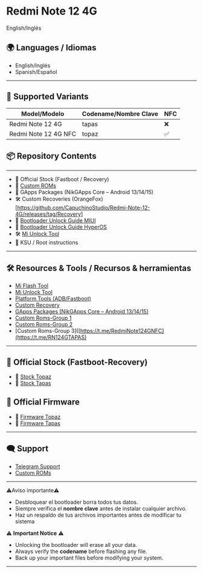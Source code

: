 # Redmi Note 12 4G

English/Inglés
## 🌍 Languages / Idiomas
- English/Inglés
- Spanish/Español

---
## 📱 Supported Variants

| Model/Modelo           | Codename/Nombre Clave | NFC |
|------------------------|----------|-----|
| Redmi Note 12 4G       |   tapas  |  ❌  |
| Redmi Note 12 4G NFC   |   topaz  |  ✅  |
## 📦 Repository Contents

---
- 🔄 Official Stock (Fastboot / Recovery)
- 📲 [Custom ROMs](https://t.me/RedmiNote12Indonesia_ch)
- 🧩 GApps Packages (NikGApps Core – Android 13/14/15)
- 🛠️ Custom Recoveries (OrangeFox)[https://github.com/CapuchinoStudio/Redmi-Note-12-4G/releases/tag/Recovery]
- 🧱 [Bootloader Unlock Guide MIUI]()
- 🧱 [Bootloader Unlock Guide HyperOS](https://xiaomiui.net/how-unlock-bootloader-xiaomi-hyperos-53493/)
- 🛠️ [Mi Unlock Tool](https://en.miui.com/unlock/download_en.html)
- 🔧 KSU / Root instructions

---

## 🛠️ Resources & Tools / Recursos & herramientas

- [Mi Flash Tool](https://xiaomiflashtool.com)
- [Mi Unlock Tool](https://en.miui.com/unlock/download_en.html)
- [Platform Tools (ADB/Fastboot)](https://developer.android.com/studio/releases/platform-tools)
- [Custom Recovery](https://github.com/CapuchinoStudio/Redmi-Note-12-4G/releases/tag/Recovery)
- [GApps Packages (NikGApps Core – Android 13/14/15)](https://github.com/CapuchinoStudio/Redmi-Note-12-4G/releases/tag/Gapps)
- [Custom Roms-Group 1](https://t.me/RedmiNote124GNFC)
- [Custom Roms-Group 2](https://t.me/RedmiNote12Indonesia_ch)
- [Custom Roms-Group 3]([https://t.me/RedmiNote124GNFC](https://t.me/RN124GTAPAS)

  
---

## 📲 Official Stock (Fastboot-Recovery)
- 📎 [Stock Topaz](https://mifirm.net/model/topaz.ttt#global)
- 📎 [Stock Tapas](https://mifirm.net/model/tapas.ttt#global)

  
## 📲 Official Firmware
- 📎 [Firmware Topaz](https://xmfirmwareupdater.com/archive/firmware/topaz/)
- 📎 [Firmware Tapas](https://xmfirmwareupdater.com/archive/firmware/tapas/)

---

## 🗨️ Support
- [Telegram Support](https://t.me/RedmiNote124GNFC)
- [Custom ROMs](https://t.me/RedmiNote12Indonesia_ch)
  
---

⚠️Aviso importante⚠️
- Desbloquear el bootloader borra todos tus datos.
- Siempre verifica el **nombre clave** antes de instalar cualquier archivo.
- Haz un respaldo de tus archivos importantes antes de modificar tu sistema

⚠️ **Important Notice** ⚠️

- Unlocking the bootloader will erase all your data.
- Always verify the **codename** before flashing any file.
- Back up your important files before modifying your system.

---



